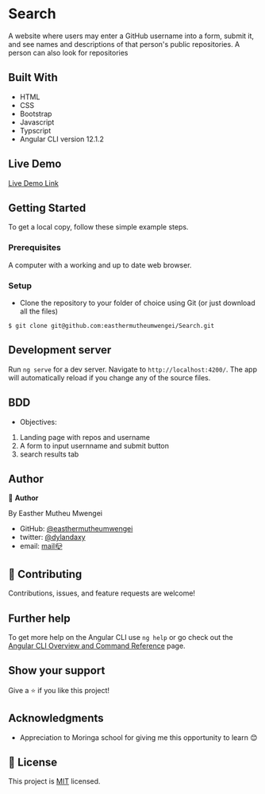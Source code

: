 # Search

A website where users may enter a GitHub username into a form, submit it, and see names and descriptions of that person's public repositories. A person can also look for repositories

## Built With

- HTML
- CSS
- Bootstrap
- Javascript
- Typscript
- Angular CLI version 12.1.2

## Live Demo

[Live Demo Link](https://easthermutheumwengei.github.io/Search//)

## Getting Started

To get a local copy, follow these simple example steps.

### Prerequisites

A computer with a working and up to date web browser.

### Setup

- Clone the repository to your folder of choice using Git (or just download all the files)

```
$ git clone git@github.com:easthermutheumwengei/Search.git

```

## Development server

Run `ng serve` for a dev server. Navigate to `http://localhost:4200/`. The app will automatically reload if you change any of the source files.

## BDD

- Objectives:

1. Landing page with repos and username
2. A form to input usernname and submit button
3. search results tab

## Author

👤 **Author**

By Easther Mutheu Mwengei

- GitHub: [@easthermutheumwengei](https://github.com/easthermutheumwengei)
- twitter: [@dylandaxy](https://twitter.com/dylandaxy)
- email: <a href="mailto:easther.mwengei@student.moringaschool.com"> mail📪</a>

## 🤝 Contributing

Contributions, issues, and feature requests are welcome!

## Further help

To get more help on the Angular CLI use `ng help` or go check out the [Angular CLI Overview and Command Reference](https://angular.io/cli) page.

## Show your support

Give a ⭐️ if you like this project!

## Acknowledgments

- Appreciation to Moringa school for giving me this opportunity to learn 😊

## 📝 License

This project is [MIT](./LICENSE) licensed.
